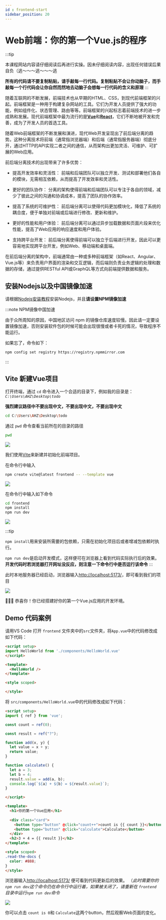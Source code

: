 ```yaml
---
id : frontend-start
sidebar_position: 20
---
```


# Web前端：你的第一个Vue.js的程序

:::tip

本课程网站内容请仔细阅读后再进行实操。因未仔细阅读内容，出现任何错误后果自负（逃～～～逃～～～逃

**所有的代码请不要复制粘贴，请手敲每一行代码。复制粘贴不会让你动脑子，而手敲每一个行代码会让你自然而然地去动脑子会想每一行代码的含义和原理**
:::

随着互联网的不断发展，前端技术也从早期的HTML、CSS，到现代前端框架的兴起。前端框架是一种用于构建复杂网站的工具。它们为开发人员提供了强大的功能，例如组件化、状态管理、路由等等。前端框架的兴起标志着前端技术的进一步成熟和发展。现代前端框架中最为流行的是[**Vue**](https://cn.vuejs.org/)和[**React**](https://zh-hans.react.dev/)，它们不断地被开发和完善，成为了开发人员的首选工具。


随着Web前端框架的不断发展和演进，现代Web开发呈现出了前后端分离的趋势。这种分离技术将前端（通常指浏览器端）和后端（通常指服务器端）彻底分开，通过HTTP的API实现二者之间的通信，从而架构出更加灵活、可维护、可扩展的Web应用。

前后端分离技术的出现带来了许多优势：

- 提高开发效率和灵活性： 前端和后端团队可以独立开发、测试和部署他们各自的模块，无需相互依赖，从而提高了开发效率和灵活性。

- 更好的团队协作： 分离的架构使得前端和后端团队可以专注于各自的领域，减少了彼此之间的沟通和协调成本，提高了团队的协作效率。

- 提高了系统的可维护性： 前后端分离可以使得代码更加模块化，降低了系统的耦合度，便于单独对前端或后端进行修改、更新和维护。

- 更好的性能和用户体验： 前后端分离可以通过异步加载数据和页面片段来优化性能，提高了Web应用的响应速度和用户体验。

- 支持跨平台开发： 前后端分离使得前端可以独立于后端进行开发，因此可以更容易地实现跨平台开发，例如Web、移动端和桌面端。

在前后端分离的架构中，前端通常由一种或多种前端框架（如React、Angular、Vue.js等）来负责用户界面的渲染和交互逻辑，而后端则负责业务逻辑的处理和数据的存储，通过提供RESTful API或GraphQL等方式向前端提供数据和服务。

## 安装Nodejs以及中国镜像加速

请根据[Nodejs安装教程](/category/nodejs安装)安装Nodejs，并且**请设置NPM镜像加速**

:::note NPM镜像中国加速

由于众所周知的原因，中国地区访问 npm 的镜像仓库速度较慢。因此请一定要设置镜像加速，否则安装软件包的时候可能会出现很慢或者卡死的情况，导致程序不能运行。

如果忘了，命令如下：

```bash
npm config set registry https://registry.npmmirror.com
```

:::


## Vite 新建Vue项目

打开终端，通过 `cd` 命令进入一个合适的目录下，例如我的目录是：*`C:\Users\AHZ\Desktop\todo`*

**强烈建议路径中不要出现中文，不要出现中文，不要出现中文**

```bash
cd C:\Users\AHZ\Desktop\todo
```

通过 `pwd` 命令查看当前所在的目录的路径

```bash
pwd
```

![](img/start_01.png)


我们使用[Vite](https://cn.vitejs.dev/guide/#scaffolding-your-first-vite-project)来新建并初始化前端项目。

在命令行中输入

```bash
npm create vite@latest frontend -- --template vue
```

![](img/1_1.png)

在命令行中输入如下命令

```bash
cd frontend
npm install
npm run dev
```

![](img/start_02.png)

:::tip

`npm install`用来安装所需要的包依赖，只需在初始化项目后或者增减包依赖时执行。

`npm run dev`是启动开发模式，这样便可在浏览器上看到代码实际执行后的效果。
**开发代码时若浏览器打开网址没反应，则注意一下命令行中是否运行该命令**
:::


此时本地服务器已经启动，浏览器输入[http://localhost:5173/](http://localhost:5173/)，即可看到我们的项目

![](img/1_7.png)

🎉🎉🎉 恭喜你！你已经搭建好你的第一个Vue.js应用的开发环境。


## Demo 代码案例

请用VS Code 打开 `frontend` 文件夹中的`src`文件夹，将`App.vue`中的代码修改成如下代码：

```html showLineNumbers title="App.vue"
<script setup>
import HelloWorld from './components/HelloWorld.vue'
</script>

<template>
  <HelloWorld />
</template>

<style scoped>

</style>

```

将 `src/components/HelloWorld.vue`中的代码修改成如下代码：

```html showLineNumbers title="components/HelloWorld.vue"
<script setup>
import { ref } from 'vue';

const count = ref(0);

const result = ref("?");

function add(x, y) {
  let value = x + y;
  return value;
}

function calculate() {
  let a = 3;
  let b = 4;
  result.value = add(a, b);
  console.log(`${a} + ${b} = ${result.value}`);
}

</script>

<template>
  <h1>你的第一个Vue应用</h1>
  
  <div class="card">
    <button type="button" @click="count++">count is {{ count }}</button>
    <button type="button" @click="calculate">Calculate</button>
  </div>
  <h2>3 + 4 = {{ result }}</h2>
</template>

<style scoped>
.read-the-docs {
  color: #888;
}
</style>

```

浏览器输入[http://localhost:5173/](http://localhost:5173/) 便可看到代码更新后的效果。
（*此时需要你的`npm run dev`这个命令仍在命令行中运行着，如果被关闭了，请重新在 `frontend` 目录中运行`npm run dev`命令*

![](./img/start_03.png)

你可以点击 `count is 0`和 `Calculate`这两个button，然后观察Web页面的变化。

